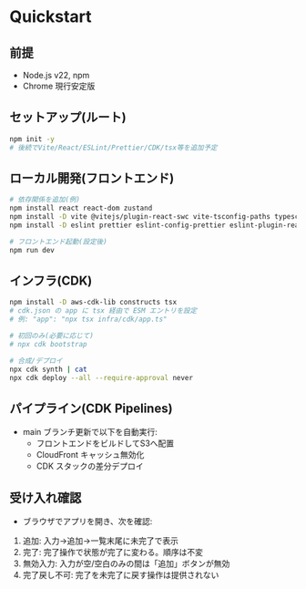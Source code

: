 # Quickstart

## 前提
- Node.js v22, npm
- Chrome 現行安定版

## セットアップ(ルート)
```bash
npm init -y
# 後続でVite/React/ESLint/Prettier/CDK/tsx等を追加予定
```

## ローカル開発(フロントエンド)
```bash
# 依存関係を追加(例)
npm install react react-dom zustand
npm install -D vite @vitejs/plugin-react-swc vite-tsconfig-paths typescript
npm install -D eslint prettier eslint-config-prettier eslint-plugin-react eslint-plugin-react-hooks

# フロントエンド起動(設定後)
npm run dev
```

## インフラ(CDK)
```bash
npm install -D aws-cdk-lib constructs tsx
# cdk.json の app に tsx 経由で ESM エントリを設定
# 例: "app": "npx tsx infra/cdk/app.ts"

# 初回のみ(必要に応じて)
# npx cdk bootstrap

# 合成/デプロイ
npx cdk synth | cat
npx cdk deploy --all --require-approval never
```

## パイプライン(CDK Pipelines)
- main ブランチ更新で以下を自動実行:
  - フロントエンドをビルドしてS3へ配置
  - CloudFront キャッシュ無効化
  - CDK スタックの差分デプロイ

## 受け入れ確認
- ブラウザでアプリを開き、次を確認:
 1) 追加: 入力→追加→一覧末尾に未完了で表示
 2) 完了: 完了操作で状態が完了に変わる。順序は不変
 3) 無効入力: 入力が空/空白のみの間は「追加」ボタンが無効
 4) 完了戻し不可: 完了を未完了に戻す操作は提供されない
